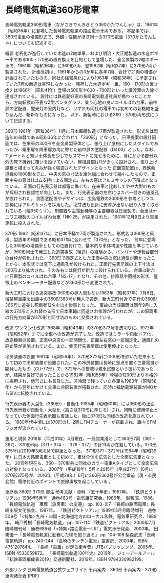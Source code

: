# 長崎電気軌道360形電車

長崎電気軌道360形電車（ながさきでんききどう360かたでんしゃ）は、1961年（昭和36年）に登場した長崎電気軌道の路面電車車両である。
本記事では、360形電車の増備形式で、外観・性能がほぼ同一の370形電車（370かたでんしゃ）についても記述する。

概要
老朽化が進行していた木造の2軸単車、および明治・大正期製造の木造ボギー車である160・170形の置き換えを目的として登場した、全金属製の2軸ボギー車で、1961年（昭和36年）に360形7両、翌1962年（昭和37年）に370形7両が製造された。
計画当初は、1961年からの3か年に各年7両、合計で21両の増備が計画されていたものの、同社の経営悪化により1963年（昭和38年）に予定されていた7両の新造は実現しなかった。残存した木造ボギー車、160・170形の置き換えは1966年（昭和41年）登場の500形や600・700形といった譲渡車の入線で達成されている。
設計には鉄道愛好家の長崎電気軌道社員が携わったことから、方向転換の不要なZ型パンタグラフ、乗り心地の良いコイルばね台車、前中扉の窓配置、蛍光灯の室内灯など、いずれも同社の電車では初めての新機軸を盛り込んだ、斬新なものになった。
以下、新製時における360・370形両形式について記述する。

360形
1961年（昭和36年）11月に日本車輌製造で7両が製造された。形式名は製造年の和暦である昭和36年に合わせて「360形」となった。
日車提案の設計図面では、在来車の300形を全金属製車体とし、張り上げ屋根にしたスタイルであったが、乗車扉を降車扉方向に寄せた前中扉の窓配置（D4D3）とした。なお、11メートルと短い車体長を少しでもスマートに見せるために、扉にかかる部分以外の床下機器に覆いを設けていない。屋根肩部はRがきつく設計され、張り上げ屋根と相まって丸みが強く強調されたデザインとなった
正面窓配置は、西鉄軌道線の1000形を元に、中央の窓の寸法を車体幅に合わせて縮小したもので、正面中央の窓はHゴム支持による固定式、左右の窓はアルミサッシの下降式となっている。
正面の行先表示器は都電に準じた、在来車と比較してやや大型のものが採用され視認性が向上した。また、行先表示器の左右にはカバー付きの通風孔が設けられた。
側面窓配置やデザインは、広島電鉄の2000形を参考としつつ、窓枠にはアルミサッシを採用した。窓寸法も設計に支障が出ない限り大きく取られている（幅950ミリ）。
制御器や主電動機等の主要機器は日車製で、台車はナニワ工機製のコイルばね台車「NK-25」が採用された。
1961年12月9日より営業運転に投入された。

370形
1962（昭和37年）に日本車輛で7両が製造された。形式名は360形と同様、製造年の和暦である昭和37年に合わせて「370形」となった。
前年に登場した360形の増備車としての位置付けで、基本的な車体構造や性能も準じているが、360形同士で発生した追突事故（後述）の経験から、バンパーや運転台部分の台枠が強化された。
360形で固定式とした正面中央の窓は通気が悪かったことから、本形式では窓下に通風孔が設けられた。正面行先表示器の上下寸法は360形より拡大され、その左右には尾灯が新たに設けられている。
台車は新たに日車製のコイルばね台車「NS-17」となり、その他、排障器や雨樋の形状、屋根上のベンチレーター配置などが360形から変更された。

新大工町における追突事故
360形の導入間もない1962年（昭和37年）7月8日、蛍茶屋車庫を出庫中の360形363号が無人で逸走、新大工町付近で先行の360形365号に追突し死傷者12名を出す惨事となった。
事故の当該車両は同年9月に入線の370形と入れ替わる形で日本車輛に回送され修理が行われたが、この際両車の行先方向幕が370形と同寸法のものに交換されている。

改造
ワンマン化改造
1968年（昭和43年）の370形373号を皮切りに、1977年（昭和52年）までに全車への改造が完了した。改造ではミラーや自動ドア化、放送機器の設置、正面中央窓の一部開閉化、正面左右窓の一部固定化、通風孔の廃止等が実施されている。また、側面行先表示器は使用停止となった。

冷房装置の設置
1981年（昭和56年）、370形372号に2000形を除いた在来車として初めて冷房装置が設置された。この冷房装置は長崎に拠点を置く三菱電機が開発したもの（CU-77形）で、372号への搭載は現車試験という扱いであったが、結果が良好であったことから1982年（昭和56年）登場の1200形より本格的に採用され、他形式にも普及した。非冷房で残っていた各車も1983年（昭和58年）から翌年にかけて全車に冷房装置が搭載され、同時に補助電源装置がMGからSIVに転換されている。

行先表示器の大型化（360形）・自動化
1985年（昭和60年）には360形の正面行先表示器が自動化・大型化（高さは370形に準じる）され、同時に使用停止となっていた側面行先表示器も復活した。後に370形も同様の改造を施されている。
1980年代中頃には370形の1、2両にFMチューナーが搭載され、車内でFMラジオが流されていた。

運用と現状
2019年（平成31年）4月現在、一般営業用として360形7両（361 - 367）、370形6両（371 - 374・　376・377）の計13両が在籍している。370形375号は2019年3月末付で廃車となった。
371形371・372号は1964年（昭和39年）に日本の路面電車として初めて、車体全体を広告とした全面広告車となった。
2019年現在も、360・370形共に同社のカラー電車Aタイプとして全面広告の対象となっている。
2007年（平成19年）5月と2015年（平成27年）10月に370形375号が、2016年（平成28年）6月に360形362号が公会堂前（現・市民会館）電停付近のポイントで脱線事故を起こしている
。

車歴表
360形
370形
脚注
参考文献・資料
『五十年史』1967年。 
『鉄道ピクトリアル』1986年5月号　通巻463号　電気車研究会、1986年。
越智昭、1986、「長崎電気軌道　車両（旅客車）の変遷」 pp. 103-107
『長崎の路面電車』長崎出版文化協会、1987年。 
『鉄道ピクトリアル』1989年3月号臨時増刊　通巻509号「<特集>九州・四国・北海道地方のローカル私鉄」電気車研究会、1989年。
崎戸秀樹「長崎電気軌道」 pp. 107-114
『鉄道ピクトリアル』2000年7月臨時増刊号　通巻688号「<特集>路面電車～LRT」電気車研究会、2000年。
田栗優一「長崎電気軌道に勤務した頃を振り返る」 pp. 104-108
梨森武志「長崎電気軌道」 pp. 240-244
『長崎のチンチン電車』葦書房、2000年。ISBN 4751207644。 
『長崎「電車」が走る街今昔』JTBパブリッシング、2005年。ISBN 4533059872。 
『長崎電気軌道100年史』2016年。 
ジェーアールアール『私鉄車両編成表2019』交通新聞社、2019年。ISBN 9784330982199。

外部リンク
長崎電気軌道公式ウェブサイト
車両案内 - 360形
車両案内 - 370形
車両諸元表 (PDF)
